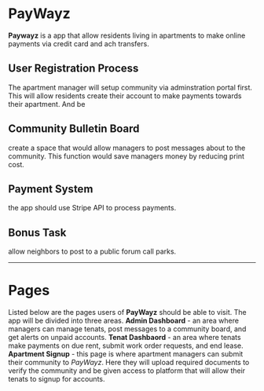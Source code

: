 # PayWayz
**Paywayz** is a app that allow residents living in apartments to make online payments via credit card and ach transfers.

## User Registration Process
The apartment manager will setup community via adminstration portal first. This will allow residents create their account to make payments towards their apartment. And be 

## Community Bulletin Board
create a space that would allow managers to post messages about to the community. This function would save managers money by reducing print cost.

## Payment System
the app should use Stripe API to process payments.

## Bonus Task 
allow neighbors to post to a public forum call parks.

---

# Pages
Listed below are the pages users of **PayWayz** should be able to visit. The app will be divided into three areas. **Admin Dashboard** - an area where managers can manage tenats, post messages to a community board, and get alerts on unpaid accounts. **Tenat Dashbaord** - an area where tenats make payments on due rent, submit work order requests, and end lease. **Apartment Signup** - this page is where apartment managers can submit their community to *PayWayz*. Here they will upload required documents to verify the community and be given access to platform that will allow their tenats to signup for accounts.

